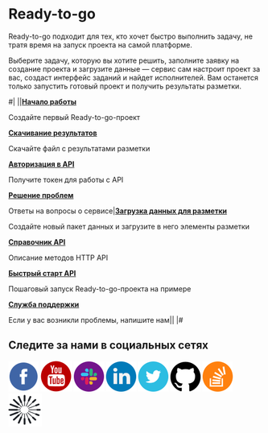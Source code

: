 # Ready-to-go

Ready-to-go подходит для тех, кто хочет быстро выполнить задачу, не тратя время на запуск проекта на самой платформе.

Выберите задачу, которую вы хотите решить, заполните заявку на создание проекта и загрузите данные — сервис сам настроит проект за вас, создаст интерфейс заданий и найдет исполнителей. Вам останется только запустить готовый проект и получить результаты разметки.

#|
||**[Начало работы](quickstart.md)**

Создайте первый Ready-to-go-проект

**[Скачивание результатов](download-results.md)**

Скачайте файл с результатами разметки

**[Авторизация в API](https://toloka.ai/ru/docs/toloka-apps/api/concepts/authorization.html)**

Получите токен для работы с API

**[Решение проблем](troubleshooting.md)**

Ответы на вопросы о сервисе|**[Загрузка данных для разметки](add-task.md)**

Создайте новый пакет данных и загрузите в него элементы разметки

**[Справочник API](https://toloka.ai/ru/docs/toloka-apps/api/ref/index.html)**

Описание методов HTTP API

**[Быстрый старт API](https://toloka.ai/ru/docs/toloka-apps/api/concepts/quickstart-api.html)**

Пошаговый запуск Ready-to-go-проекта на примере

**[Служба поддержки](https://toloka.ai/ru/docs/guide/troubleshooting/support.html#troubleshooting__new_1)**

Если у вас возникли проблемы, напишите нам||
|#

## Следите за нами в социальных сетях

[![Толока в Facebook](../_images/SocialNetwork/facebook.svg)](https://www.facebook.com/tolokaglobal/) [![Толока на YouTube](../_images/SocialNetwork/youtube.svg)](https://www.youtube.com/channel/UC3ECut-9h01eI1qsnx-GHKA/videos) [![Толока в Slack](../_images/SocialNetwork/slack.svg)](https://join.slack.com/t/tolokacommunity/shared_invite/zt-sxr745fr-dvfZffzvQTwNXOE0gEqysg) [![Толока в LinkedIn](../_images/SocialNetwork/linkedin.svg)](https://www.linkedin.com/company/toloka/) [![Толока в Twitter](../_images/SocialNetwork/twitter.svg)](https://twitter.com/TolokaAI) [![Толока на GitHub](../_images/SocialNetwork/github.svg)](https://github.com/toloka) [![Толока на StackOverflow](../_images/SocialNetwork/StackOverflow.svg)](https://stackoverflow.com/questions/tagged/toloka) [![Блог Толоки](../_images/SocialNetwork/blog.svg)](https://toloka.ai/blog)

